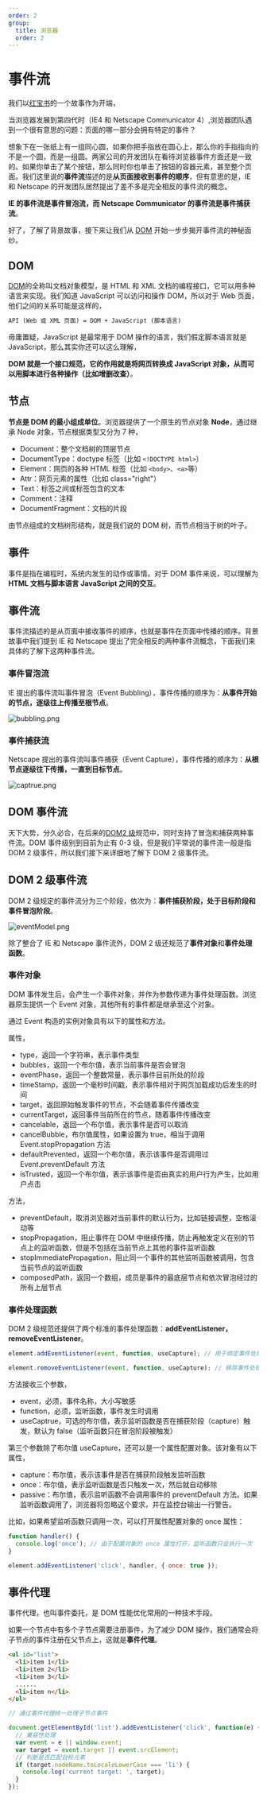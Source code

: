 ```yaml
---
order: 2
group:
  title: 浏览器
  order: 2
---
```


# 事件流

我们以[红宝书](https://www.ituring.com.cn/book/2472)的一个故事作为开端，

当浏览器发展到第四代时（IE4 和 Netscape Communicator 4）,浏览器团队遇到一个很有意思的问题：页面的哪一部分会拥有特定的事件？

想象下在一张纸上有一组同心圆，如果你把手指放在圆心上，那么你的手指指向的不是一个圆，而是一组圆。两家公司的开发团队在看待浏览器事件方面还是一致的。如果你单击了某个按钮，那么同时你也单击了按钮的容器元素，甚至整个页面。我们这里说的**事件流**描述的是**从页面接收到事件的顺序**，但有意思的是，IE 和 Netscape 的开发团队居然提出了差不多是完全相反的事件流的概念。

**IE 的事件流是事件冒泡流，而 Netscape Communicator 的事件流是事件捕获流**。

好了，了解了背景故事，接下来让我们从 [DOM](https://www.w3.org/DOM/DOMTR) 开始一步步揭开事件流的神秘面纱。

## DOM

[DOM](https://www.w3.org/DOM/DOMTR)的全称叫文档对象模型，是 HTML 和 XML 文档的编程接口，它可以用多种语言来实现。我们知道 JavaScript 可以访问和操作 DOM，所以对于 Web 页面，他们之间的关系可能是这样的，

```html
API (Web 或 XML 页面) = DOM + JavaScript (脚本语言)
```

毋庸置疑，JavaScript 是最常用于 DOM 操作的语言，我们假定脚本语言就是 JavaScript，那么其实你还可以这么理解，

**DOM 就是一个接口规范，它的作用就是将网页转换成 JavaScript 对象，从而可以用脚本进行各种操作（比如增删改查）**。

## 节点

**节点是 DOM 的最小组成单位**。浏览器提供了一个原生的节点对象 **Node**，通过继承 Node 对象，节点根据类型又分为 7 种，

- Document：整个文档树的顶层节点
- DocumentType：doctype 标签（比如 `<!DOCTYPE html>`）
- Element：网页的各种 HTML 标签（比如 `<body>`、`<a>`等）
- Attr：网页元素的属性（比如 class="right"）
- Text：标签之间或标签包含的文本
- Comment：注释
- DocumentFragment：文档的片段

由节点组成的文档树形结构，就是我们说的 DOM 树，而节点相当于树的叶子。

## 事件

事件是指在编程时，系统内发生的动作或事情。对于 DOM 事件来说，可以理解为 **HTML 文档与脚本语言 JavaScript 之间的交互**。

## 事件流

事件流描述的是从页面中接收事件的顺序，也就是事件在页面中传播的顺序。背景故事中我们提到 IE 和 Netscape 提出了完全相反的两种事件流概念，下面我们来具体的了解下这两种事件流。

### 事件冒泡流

IE 提出的事件流叫事件冒泡（Event Bubbling），事件传播的顺序为：**从事件开始的节点，逐级往上传播至根节点**。

![bubbling.png](https://i.loli.net/2020/06/19/TosJ8KyYqCW1P5h.png)

### 事件捕获流

Netscape 提出的事件流叫事件捕获（Event Capture），事件传播的顺序为：**从根节点逐级往下传播，一直到目标节点**。

![captrue.png](https://i.loli.net/2020/06/19/qpd1x9eDaRhUCML.png)

## DOM 事件流

天下大势，分久必合，在后来的[DOM2 级](https://www.w3.org/TR/2000/CR-DOM-Level-2-20000510/)规范中，同时支持了冒泡和捕获两种事件流。DOM 事件级别到目前为止有 0-3 级，但是我们平常说的事件流一般是指 DOM 2 级事件，所以我们接下来详细地了解下 DOM 2 级事件流。

## DOM 2 级事件流

DOM 2 级规定的事件流分为三个阶段，依次为：**事件捕获阶段，处于目标阶段和事件冒泡阶段**。

![eventModel.png](https://i.loli.net/2020/06/19/WqFTLl15JgoCD3U.png)

除了整合了 IE 和 Netscape 事件流外，DOM 2 级还规范了**事件对象**和**事件处理函数**。

### 事件对象

DOM 事件发生后，会产生一个事件对象，并作为参数传递为事件处理函数。浏览器原生提供一个 Event 对象，其他所有的事件都是继承至这个对象。

通过 Event 构造的实例对象具有以下的属性和方法。

属性，

- type，返回一个字符串，表示事件类型
- bubbles，返回一个布尔值，表示当前事件是否会冒泡
- eventPhase，返回一个整数常量，表示事件目前所处的阶段
- timeStamp，返回一个毫秒时间戳，表示事件相对于网页加载成功后发生的时间
- target，返回原始触发事件的节点，不会随着事件传播改变
- currentTarget，返回事件当前所在的节点，随着事件传播改变
- cancelable，返回一个布尔值，表示事件是否可以取消
- cancelBubble，布尔值属性，如果设置为 true，相当于调用 Event.stopPropagation 方法
- defaultPrevented，返回一个布尔值，表示该事件是否调用过 Event.preventDefault 方法
- isTrusted，返回一个布尔值，表示该事件是否由真实的用户行为产生，比如用户点击

方法，

- preventDefault，取消浏览器对当前事件的默认行为，比如链接调整，空格滚动等
- stopPropagation，阻止事件在 DOM 中继续传播，防止再触发定义在别的节点上的监听函数，但是不包括在当前节点上其他的事件监听函数
- stopImmediatePropagation，阻止同一个事件的其他监听函数被调用，包含当前节点的监听函数
- composedPath，返回一个数组，成员是事件的最底层节点和依次冒泡经过的所有上层节点

### 事件处理函数

DOM 2 级规范还提供了两个标准的事件处理函数：**addEventListener，removeEventListener**。

```js
element.addEventListener(event, function, useCapture); // 用于绑定事件处理函数，当事件发生时，会执行监听函数 function

element.removeEventListener(event, function, useCapture); // 移除事件处理函数
```

方法接收三个参数，

- event，必须，事件名称，大小写敏感
- function，必须，监听函数，事件发生时调用
- useCaptrue，可选的布尔值，表示监听函数是否在捕获阶段（capture）触发，默认为 false（监听函数只在冒泡阶段被触发）

第三个参数除了布尔值 useCapture，还可以是一个属性配置对象。该对象有以下属性，

- capture：布尔值，表示该事件是否在捕获阶段触发监听函数
- once：布尔值，表示监听函数是否只触发一次，然后就自动移除
- passive：布尔值，表示监听函数不会调用事件的 preventDefault 方法。如果监听函数调用了，浏览器将忽略这个要求，并在监控台输出一行警告。

比如，如果希望监听函数只调用一次，可以打开属性配置对象的 once 属性：

```js
function handler() {
  console.log('once'); // 由于配置对象的 once 属性打开，监听函数只会执行一次
}

element.addEventListener('click', handler, { once: true });
```

## 事件代理

事件代理，也叫事件委托，是 DOM 性能优化常用的一种技术手段。

如果一个节点中有多个子节点需要注册事件，为了减少 DOM 操作，我们通常会将子节点的事件注册在父节点上，这就是**事件代理**。

```html
<ul id="list">
  <li>item 1</li>
  <li>item 2</li>
  <li>item 3</li>
  ......
  <li>item n</li>
</ul>
```

```js
// 通过事件代理统一处理子节点事件

document.getElementById('list').addEventListener('click', function(e) {
  // 兼容性处理
  var event = e || window.event;
  var target = event.target || event.srcElement;
  // 判断是否匹配目标元素
  if (target.nodeName.toLocaleLowerCase === 'li') {
    console.log('current target: ', target);
  }
});
```
